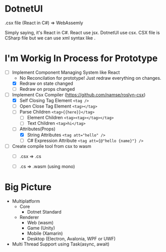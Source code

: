 # DotnetUI
.csx file (React in C#) => WebAssemly

Simply saying, it's React in C#. React use jsx. DotnetUI use csx. CSX file is CSharp file but we can use xml syntax like <MyComponent>.

# I'm Workig In Process for Prototype
- [ ] Implement Component Managing System like React
  - No Reconcilation for prototype! Just redraw everything on changes.
  - [x] Redraw on state changed
  - [ ] Redraw on props changed
- [ ] Implement Csx Compiler (https://github.com/namse/roslyn-csx)
  - [x] Self Closing Tag Element `<tag />`
  - [ ] Open Close Tag Element `<tag></tag>`
  - [ ] Parse Children `<tag>{{here}}</tag>`
    - [ ] Element Children `<tag><tag></tag></tag>`
    - [ ] Text Children `<tag>hi</tag>`
  - [ ] Attributes(Props)
    - [x] String Attributes `<tag att="hello" />`
    - [ ] C# Expression Attribute `<tag att={@"hello {name}"} />`
- [ ] Create compile tool from csx to wasm
  - [ ] .csx => .cs
  - [ ] .cs => .wasm (using mono)


# Big Picture
- Multiplatform
  - Core
    - Dotnet Standard
  - Renderer
    - Web (wasm)
    - Game (Unity)
    - Mobile (Xamarin)
    - Desktop (Electron, Avalonia, WPF or UWF)
- Multi Thread Support using Task(async, await)
